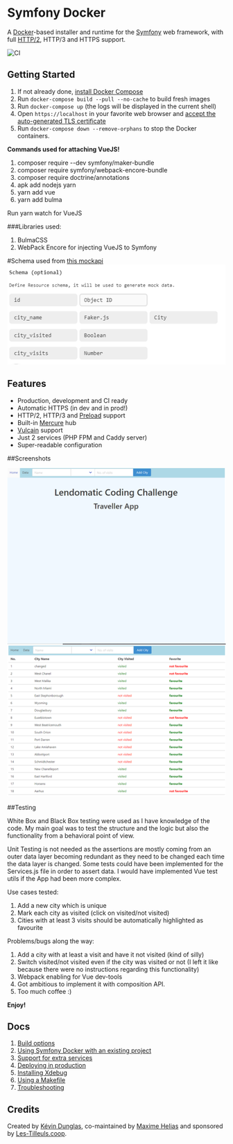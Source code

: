 # Symfony Docker

A [Docker](https://www.docker.com/)-based installer and runtime for the [Symfony](https://symfony.com) web framework, with full [HTTP/2](https://symfony.com/doc/current/weblink.html), HTTP/3 and HTTPS support.

![CI](https://github.com/dunglas/symfony-docker/workflows/CI/badge.svg)

## Getting Started

1. If not already done, [install Docker Compose](https://docs.docker.com/compose/install/)
2. Run `docker-compose build --pull --no-cache` to build fresh images
3. Run `docker-compose up` (the logs will be displayed in the current shell)
4. Open `https://localhost` in your favorite web browser and [accept the auto-generated TLS certificate](https://stackoverflow.com/a/15076602/1352334)
5. Run `docker-compose down --remove-orphans` to stop the Docker containers.

**Commands used for attaching VueJS!**
1. composer require --dev symfony/maker-bundle
2. composer require symfony/webpack-encore-bundle
3. composer require doctrine/annotations
4. apk add nodejs yarn
5. yarn add vue
6. yarn add bulma


Run yarn watch for VueJS

###Libraries used:
1. BulmaCSS
2. WebPack Encore for injecting VueJS to Symfony

#Schema used from [this mockapi](https://mockapi.io)
![img.png](readme_imgs/img.png)

## Features

* Production, development and CI ready
* Automatic HTTPS (in dev and in prod!)
* HTTP/2, HTTP/3 and [Preload](https://symfony.com/doc/current/web_link.html) support
* Built-in [Mercure](https://symfony.com/doc/current/mercure.html) hub
* [Vulcain](https://vulcain.rocks) support
* Just 2 services (PHP FPM and Caddy server)
* Super-readable configuration


##Screenshots

![img_2.png](readme_imgs/img_2.png)
![img_1.png](readme_imgs/img_1.png)


##Testing

White Box and Black Box testing were used as I have knowledge of the code. My main goal was to test the structure and the logic
 but also the functionality from a behavioral point of view.

Unit Testing is not needed as the assertions are mostly coming from an outer data layer becoming redundant as they need to be changed each time the data layer is changed. 
Some tests could have been implemented for the Services.js file in order to assert data.
I would have implemented Vue test utils if the App had been more complex.

Use cases tested:
1. Add a new city which is unique
2. Mark each city as visited (click on visited/not visited)
3. Cities with at least 3 visits should be automatically highlighted as favourite

Problems/bugs along the way:
1. Add a city with at least a visit and have it not visited (kind of silly)
2. Switch visited/not visited even if the city was visited or not (I left it like because there were no instructions regarding this functionality)
3. Webpack enabling for Vue dev-tools
4. Got ambitious to implement it with composition API.
5. Too much coffee :)

**Enjoy!**

## Docs

1. [Build options](docs/build.md)
2. [Using Symfony Docker with an existing project](docs/existing-project.md)
3. [Support for extra services](docs/extra-services.md)
4. [Deploying in production](docs/production.md)
5. [Installing Xdebug](docs/xdebug.md)
6. [Using a Makefile](docs/makefile.md)
7. [Troubleshooting](docs/troubleshooting.md)

## Credits

Created by [Kévin Dunglas](https://dunglas.fr), co-maintained by [Maxime Helias](https://twitter.com/maxhelias) and sponsored by [Les-Tilleuls.coop](https://les-tilleuls.coop).
